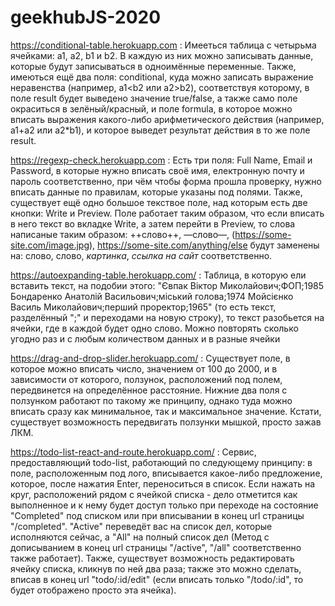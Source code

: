 # geekhubJS-2020

https://conditional-table.herokuapp.com :
Имееться таблица с четырьма ячейками: a1, a2, b1 и b2. В каждую из них можно записывать данные, которые будут записываться в одноимённые переменные. Также, имеються ещё два поля: conditional, куда можно записать выражение неравенства (например, a1<b2 или a2>b2), соответствуя которому, в поле result будет выведено значение true/false, а также само поле окраситься в зелёный/красный, и поле formula, в которое можно вписать выражения какого-либо арифметического действия (например, a1+a2 или a2*b1), и которое выведет результат действия в то же поле result.

https://regexp-check.herokuapp.com :
Есть три поля: Full Name, Email и Password, в которые нужно вписать своё имя, електронную почту и пароль соответственно, при чём чтобы форма прошла проверку, нужно вписать данные по правилам, которые указаны под полями. Также, существует ещё одно большое текствое поле, над которым есть две кнопки: Write и Preview. Поле работает таким образом, что если вписать в него текст во вкладке Write, а затем перейти в Preview, то слова написаные таким образом: ++слово++, —слово—, (https://some-site.com/image.jpg), https://some-site.com/anything/else будут заменены на: слово, слово, *картинка*, *ссылка на сайт* соответственно.

https://autoexpanding-table.herokuapp.com/ :
Таблица, в которую ели вставить текст, на подобии этого:
"Євпак Віктор Миколайович;ФОП;1985
Бондаренко Анатолій Васильович;міський голова;1974
Мойсієнко Василь Миколайович;перший проректор;1965"
(то есть текст, разделённый ";" и переходами на новую строку),
то текст разобьется на ячейки, где в каждой будет одно слово. Можно повторять сколько угодно раз и с любым количеством данных и в разные ячейки


https://drag-and-drop-slider.herokuapp.com/ :
Существует поле, в которое можно вписать число, значением от 100 до 2000, и в зависимости от которого, ползунок, расположений под полем, передвинется на определённое расстояние. Нижние два поля с ползунком работают по такому же принципу, однако туда можно вписать сразу как минимальное, так и максимальное значение. Кстати, существует возможность передвигать ползунки мышкой, просто зажав ЛКМ.


https://todo-list-react-and-route.herokuapp.com/  :
Сервис, предоставляющий todo-list, работающий по следующему принципу: в поле, расположенным под лого, вписывается какое-либо предложение, которое, после нажатия Enter, переноситься в список. Если нажать на круг, расположений рядом с ячейкой списка - дело отметится как выполненное и к нему будет доступ только при переходе на состояние "Completed" под списком или при вписывании в конец url страницы "/completed". "Active" переведёт вас на список дел, которые исполняются сейчас, а "All" на полный список дел (Метод с дописыванием в конец url страницы "/active", "/all" соответственно также работает). Также, существует возможность редактировать ячейку списка, кликнув по ней два раза; также это можно сделать, вписав в конец url "todo/:id/edit" (если вписать только "/todo/:id", то будет отображено просто эта ячейка).
